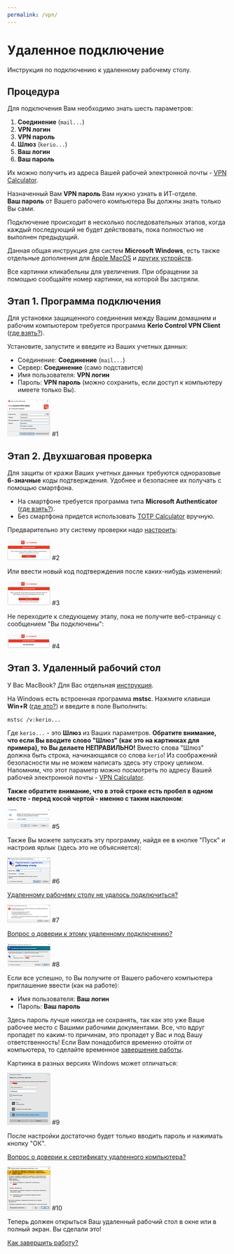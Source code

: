 ```yaml
---
permalink: /vpn/
---
```

# Удаленное подключение

Инструкция по подключению к удаленному рабочему столу.

## Процедура

Для подключения Вам необходимо знать шесть параметров:

1. **Соединение** (`mail...`)
1. **VPN логин**
1. **VPN пароль**
1. **Шлюз** (`kerio...`)
1. **Ваш логин**
1. **Ваш пароль**

Их можно получить из адреса Вашей рабочей электронной почты - [VPN Calculator].

Назначенный Вам **VPN пароль** Вам нужно узнать в ИТ-отделе.  
**Ваш пароль** от Вашего рабочего компьютера Вы должны знать только Вы сами.

Подключение происходит в несколько последовательных этапов,
когда каждый последующий не будет действовать, пока полностью не выполнен предыдущий.

Данная общая инструкция для систем **Microsoft Windows**,
есть также отдельные дополнения для [Apple MacOS][macos] и [других устройств][IPSec].

Все картинки кликабельны для увеличения.
При обращении за помощью сообщайте номер картинки, на которой Вы застряли.

## Этап 1. Программа подключения

Для установки защищенного соединения между Вашим домашним и рабочим компьютером
требуется программа **Kerio Control VPN Client** ([где взять?][download]).

Установите, запустите и введите из Ваших учетных данных:

* Соединение: **Соединение** (`mail...`)
* Сервер: **Соединение** (само подставится)
* Имя пользователя: **VPN логин**
* Пароль: **VPN пароль** (можно сохранить, если доступ к компьютеру имеете только Вы).

[![th-connect]][pic-connect] #1

## Этап 2. Двухшаговая проверка

Для защиты от кражи Ваших учетных данных требуются одноразовые **6-значные** коды подтверждения.
Удобнее и безопаснее их получать с помощью смартфона.

* На смартфоне требуется программа типа **Microsoft Authenticator** ([где взять?][appstore]).
* Без смартфона придется использовать [TOTP Calculator] вручную.

Предварительно эту систему проверки надо [настроить][2fa]:

[![th-2fa-setup]][pic-2fa-setup] #2

Или ввести новый код подтверждения после каких-нибудь изменений:

[![th-30days]][pic-30days] #3

Не переходите к следующему этапу, пока не получите веб-страницу с сообщением "Вы подключены":

[![th-connected]][pic-connected] #4

## Этап 3. Удаленный рабочий стол

У Вас MacBook? Для Вас отдельная [инструкция][macos].

На Windows есть встроенная программа **mstsc**. Нажмите клавиши **Win+R** ([где это?][WinR]) и введите в поле Выполнить:

    mstsc /v:kerio...

Где `kerio...` - это **Шлюз** из Ваших параметров.
**Обратите внимание, что если Вы вводите слово "Шлюз" (как это на картинках для примера), то Вы делаете НЕПРАВИЛЬНО!**
Вместо слова "Шлюз" должна быть строка, начинающаяся со слова `kerio`!
Из соображений безопасности мы не можем написать здесь эту строку целиком.
Напомним, что этот параметр можно посмотреть по адресу Вашей рабочей электронной почты - [VPN Calculator].

**Также обратите внимание, что в этой строке есть пробел в одном месте - перед косой чертой - именно с таким наклоном**:

[![th-run]][pic-run] #5

Также Вы можете запускать эту программу, найдя ее в кнопке "Пуск" и настроив ярлык (здесь это не объясняется):

[![th-rdp]][pic-rdp] #6

[Удаленному рабочему столу не удалось подключиться?][noreply]

[![th-noreply]][pic-noreply] #7

[Вопрос о доверии к этому удаленному подключению?][trust]

[![th-trust]][pic-trust] #8

Если все успешно, то Вы получите от Вашего рабочего компьютера приглашение ввести (как на работе):

* Имя пользователя: **Ваш логин**
* Пароль: **Ваш пароль**

Здесь пароль лучше никогда не сохранять, так как это уже Ваше рабочее место с Вашими рабочими документами.
Все, что вдруг пропадет по каким-то причинам, это пропадет у Вас и под Вашу ответственность!
Если Вам понадобится временно отойти от компьютера, то сделайте временное [завершение работы][exit].

Картинка в разных версиях Windows может отличаться:

[![th-user2]][pic-user2] #9

После настройки достаточно будет только вводить пароль и нажимать кнопку "ОК".

[Вопрос о доверии к сертификату удаленного компьютера?][pc2]

[![th-pc2]][pic-pc2] #10

Теперь должен открыться Ваш удаленный рабочий стол в окне или в полный экран.
Вы сделали это!

[Как завершить работу?][exit]

[VPN Calculator]: /VPN.html "Генератор параметров для VPN"
[download]: download "Скачать"
[macos]: macos "На Макбуках"
[IPSec]: ipsec "На планшетах"
[appstore]: appstore "Authenticator"
[TOTP Calculator]: /TOTP.html "Генератор кодов TOTP"
[2fa]: 2fa "Настройка двухшаговой проверки"
[WinR]: win-r "Где найти Win+R"
[noreply]: noreply "Не удалось подключиться"
[trust]: trust "О доверии"
[pc2]: pc2 "О доверии"
[exit]: exit "Завершение работы"

[th-connect]: /assets/img/connect_t.png
[pic-connect]: /assets/img/connect.png "Установить соединение (кликните для увеличения)"
[th-2fa-setup]: /assets/img/2fa-setup_t.png
[pic-2fa-setup]: /assets/img/2fa-setup.png "Настроить двухшаговую проверку (кликните для увеличения)"
[th-30days]: /assets/img/30days_t.png
[pic-30days]: /assets/img/30days.png "Код подтверждения (кликните для увеличения)"
[th-connected]: /assets/img/connected_t.png
[pic-connected]: /assets/img/connected.png "Вы подключены (кликните для увеличения)"
[th-run]: /assets/img/run_t.png
[pic-run]: /assets/img/run.png "Выполнить (кликните для увеличения)"
[th-rdp]: /assets/img/rdp_t.png
[pic-rdp]: /assets/img/rdp.png "Подключение к удаленному рабочему столу (кликните для увеличения)"
[th-noreply]: /assets/img/noreply_t.png
[pic-noreply]: /assets/img/noreply.png "Не удалось подключиться? (кликните для увеличения)"
[th-trust]: /assets/img/trust_t.png
[pic-trust]: /assets/img/trust.png "Вопрос о доверии (кликните для увеличения)"
[th-user2]: /assets/img/user2_t.png
[pic-user2]: /assets/img/user2.png "Введите учетные данные (кликните для увеличения)"
[th-pc2]: /assets/img/pc2_t.png
[pic-pc2]: /assets/img/pc2.png "Вопрос о доверии (кликните для увеличения)"
